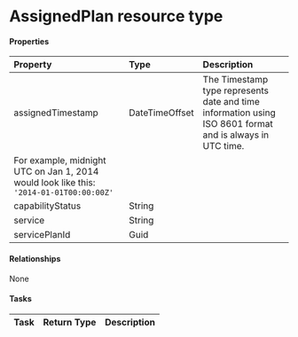 # AssignedPlan resource type



#### Properties
| Property	   | Type	|Description|
|:---------------|:--------|:----------|
|assignedTimestamp|DateTimeOffset| The Timestamp type represents date and time information using ISO 8601 format and is always in UTC time.
						For example, midnight UTC on Jan 1, 2014 would look like this: `'2014-01-01T00:00:00Z'`|
|capabilityStatus|String||
|service|String||
|servicePlanId|Guid||

#### Relationships
None


#### Tasks

| Task		   | Return Type	|Description|
|:---------------|:--------|:----------|
